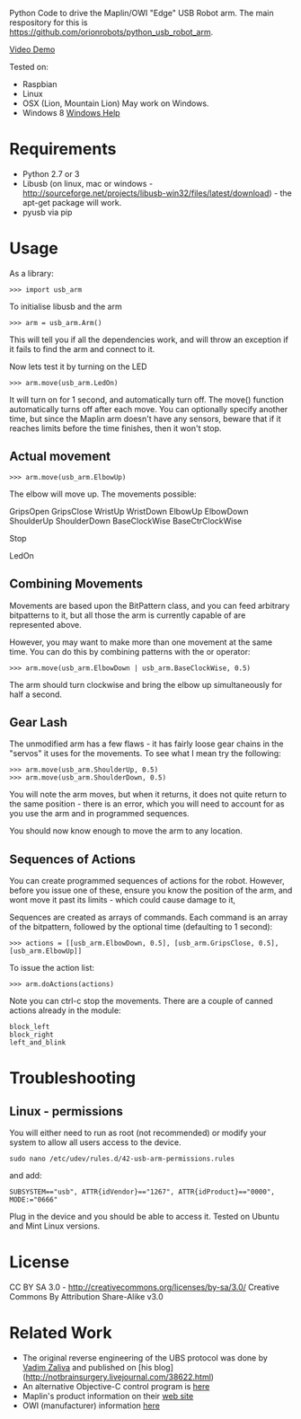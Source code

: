 Python Code to drive the Maplin/OWI "Edge" USB Robot arm. The main respository for this is https://github.com/orionrobots/python_usb_robot_arm.

[Video Demo](https://www.youtube.com/watch?v=dAvWBOTtGnU)

  Tested on:
  * Raspbian 
  * Linux 
  * OSX (Lion, Mountain Lion)
  May work on Windows.
  * Windows 8 [Windows Help](windows_setup/help.md)

Requirements
============
* Python 2.7 or 3
* Libusb (on linux, mac or windows - http://sourceforge.net/projects/libusb-win32/files/latest/download) - the apt-get package will work.
* pyusb via pip

Usage
=====
As a library:

    >>> import usb_arm

To initialise libusb and the arm

    >>> arm = usb_arm.Arm()

This will tell you if all the dependencies work, and will throw an exception if it fails to find the arm and connect
 to it.

Now lets test it by turning on the LED

    >>> arm.move(usb_arm.LedOn)

It will turn on for 1 second, and automatically turn off. The move() function automatically turns off after each
move. You can optionally specify another time, but since the Maplin arm doesn't have any sensors, beware that if
it reaches limits before the time finishes, then it won't stop.

Actual movement
---------------

    >>> arm.move(usb_arm.ElbowUp)

The elbow will move up.
The movements possible:

GripsOpen
GripsClose
WristUp
WristDown
ElbowUp
ElbowDown
ShoulderUp
ShoulderDown
BaseClockWise
BaseCtrClockWise

Stop

LedOn

Combining Movements
-------------------
Movements are based upon the BitPattern class, and you can feed arbitrary bitpatterns to it, but all those the
arm is currently capable of are represented above.

However, you may want to make more than one movement at the same time. You can do this by combining patterns with the
or operator:

    >>> arm.move(usb_arm.ElbowDown | usb_arm.BaseClockWise, 0.5)

The arm should turn clockwise and bring the elbow up simultaneously for half a second.

Gear Lash
---------

The unmodified arm has a few flaws - it has fairly loose gear chains in the "servos" it uses for the movements.
To see what I mean try the following:

    >>> arm.move(usb_arm.ShoulderUp, 0.5)
    >>> arm.move(usb_arm.ShoulderDown, 0.5)

You will note the arm moves, but when it returns, it does not quite return to the same position - there is an error,
which you will need to account for as you use the arm and in programmed sequences.

You should now know enough to move the arm to any location.

Sequences of Actions
--------------------
You can create programmed sequences of actions for the robot. However, before you issue one of these, ensure you
know the position of the arm, and wont move it past its limits - which could cause damage to it,

Sequences are created as arrays of commands. Each command is an array of the bitpattern, followed by the
optional time (defaulting to 1 second):

    >>> actions = [[usb_arm.ElbowDown, 0.5], [usb_arm.GripsClose, 0.5], [usb_arm.ElbowUp]]

To issue the action list:

    >>> arm.doActions(actions)

Note you can ctrl-c stop the movements.
There are a couple of canned actions already in the module:

    block_left
    block_right
    left_and_blink

Troubleshooting
===============

Linux - permissions
-------------------

You will either need to run as root (not recommended) or modify your system to allow all users access to the device.

    sudo nano /etc/udev/rules.d/42-usb-arm-permissions.rules

and add:

    SUBSYSTEM=="usb", ATTR{idVendor}=="1267", ATTR{idProduct}=="0000", MODE:="0666"

Plug in the device and you should be able to access it. Tested on Ubuntu and Mint Linux versions.

License
=======
CC BY SA 3.0 - http://creativecommons.org/licenses/by-sa/3.0/
Creative Commons By Attribution Share-Alike v3.0



Related Work
============

* The original reverse engineering of the UBS protocol was done by 
[Vadim Zaliva](http://www.crocodile.org/lord/) and published on [his blog] (http://notbrainsurgery.livejournal.com/38622.html)
* An alternative Objective-C control program is [here](https://armctrl.codeplex.com)
* Maplin's product information on their [web site](http://www.maplin.co.uk/robotic-arm-kit-with-usb-pc-interface-266257)
* OWI (manufacturer) information [here](http://www.owirobots.com/cart/catalog/OWI-535USB-ROBOTIC-ARM-KIT-with-USB-PC-INTERFACE-Assembled-103.html)

